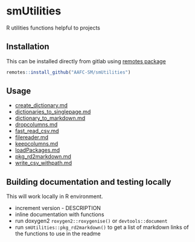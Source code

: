 # smUtilities

R utilities functions helpful to projects

## Installation
This can be installed directly from gitlab using [remotes package](https://remotes.r-lib.org/)
```R
remotes::install_github("AAFC-SM/smUtilities")
```

## Usage
* [create_dictionary.md](docs/create_dictionary.md)
* [dictionaries_to_singlepage.md](docs/dictionaries_to_singlepage.md)
* [dictionary_to_markdown.md](docs/dictionary_to_markdown.md)
* [dropcolumns.md](docs/dropcolumns.md)
* [fast_read_csv.md](docs/fast_read_csv.md)
* [filereader.md](docs/filereader.md)
* [keepcolumns.md](docs/keepcolumns.md)
* [loadPackages.md](docs/loadPackages.md)
* [pkg_rd2markdown.md](docs/pkg_rd2markdown.md)
* [write_csv_withpath.md](docs/write_csv_withpath.md)


## Building documentation and testing locally
This will work locally in R environment.
* increment version - DESCRIPTION
* inline documentation with functions
* run doxygen2 `roxygen2::roxygenise()` or `devtools::document`
* run `smUtilities::pkg_rd2markdown()` to get a list of markdown links of the functions to use in the readme
